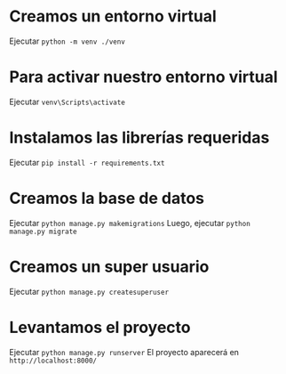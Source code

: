# Creamos un entorno virtual
Ejecutar `python -m venv ./venv`

# Para activar nuestro entorno virtual
Ejecutar `venv\Scripts\activate`

# Instalamos las librerías requeridas
Ejecutar `pip install -r requirements.txt`

# Creamos la base de datos
Ejecutar `python manage.py makemigrations`
Luego, ejecutar `python manage.py migrate`

# Creamos un super usuario
Ejecutar `python manage.py createsuperuser`

# Levantamos el proyecto
Ejecutar `python manage.py runserver`
El proyecto aparecerá en `http://localhost:8000/`
	